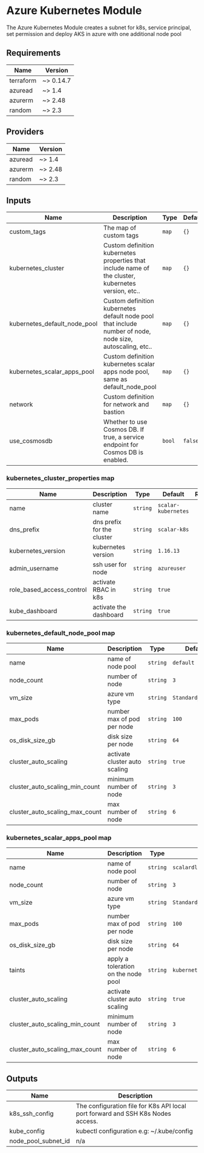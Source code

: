 # Azure Kubernetes Module

The Azure Kubernetes Module creates a subnet for k8s, service principal, set permission and deploy AKS in azure with one additional node pool

<!-- BEGINNING OF PRE-COMMIT-TERRAFORM DOCS HOOK -->
## Requirements

| Name | Version |
|------|---------|
| terraform | ~> 0.14.7 |
| azuread | ~> 1.4 |
| azurerm | ~> 2.48 |
| random | ~> 2.3 |

## Providers

| Name | Version |
|------|---------|
| azuread | ~> 1.4 |
| azurerm | ~> 2.48 |
| random | ~> 2.3 |

## Inputs

| Name | Description | Type | Default | Required |
|------|-------------|------|---------|:--------:|
| custom_tags | The map of custom tags | `map` | `{}` | no |
| kubernetes_cluster | Custom definition kubernetes properties that include name of the cluster, kubernetes version, etc.. | `map` | `{}` | no |
| kubernetes_default_node_pool | Custom definition kubernetes default node pool that include number of node, node size, autoscaling, etc.. | `map` | `{}` | no |
| kubernetes_scalar_apps_pool | Custom definition kubernetes scalar apps node pool, same as default_node_pool | `map` | `{}` | no |
| network | Custom definition for network and bastion | `map` | `{}` | no |
| use_cosmosdb | Whether to use Cosmos DB. If true, a service endpoint for Cosmos DB is enabled. | `bool` | `false` | no |

### kubernetes_cluster_properties map

| Name | Description | Type | Default | Required |
|------|-------------|------|---------|:--------:|
| name | cluster name | `string` | `scalar-kubernetes` | no |
| dns_prefix | dns prefix for the cluster | `string` | `scalar-k8s` | no |
| kubernetes_version | kubernetes version | `string` | `1.16.13` | no|
| admin_username | ssh user for node | `string` | `azureuser` | no |
| role_based_access_control | activate RBAC in k8s | `string` | `true` | no |
| kube_dashboard | activate the dashboard | `string` | `true` | no |

### kubernetes_default_node_pool map

| Name | Description | Type | Default | Required |
|------|-------------|------|---------|:--------:|
| name | name of node pool | `string` | `default` | no |
| node_count | number of node | `string` | `3` | no |
| vm_size | azure vm type | `string` | `Standard_DS2_v2` | no |
| max_pods | number max of pod per node | `string` | `100` | no |
| os_disk_size_gb | disk size per node | `string` | `64` | no |
| cluster_auto_scaling | activate cluster auto scaling | `string` | `true` | no |
| cluster_auto_scaling_min_count | minimum number of node| `string` | `3` | no |
| cluster_auto_scaling_max_count | max number of node | `string` | `6` | no |

### kubernetes_scalar_apps_pool map

| Name | Description | Type | Default | Required |
|------|-------------|------|---------|:--------:|
| name | name of node pool | `string` | `scalardl` | no |
| node_count | number of node | `string` | `3` | no |
| vm_size | azure vm type | `string`| `Standard_DS2_v2` | no |
| max_pods | number max of pod per node | `string` | `100` | no |
| os_disk_size_gb | disk size per node | `string` | `64` | no |
| taints | apply a toleration on the node pool | `string` | `kubernetes.io/app=scalardl:NoSchedule` | no |
| cluster_auto_scaling | activate cluster auto scaling | `string` | `true` | no |
| cluster_auto_scaling_min_count | minimum number of node| `string` | `3` | no |
| cluster_auto_scaling_max_count | max number of node | `string` | `6` | no |

## Outputs

| Name | Description |
|------|-------------|
| k8s_ssh_config | The configuration file for K8s API local port forward and SSH K8s Nodes access. |
| kube_config | kubectl configuration e.g: ~/.kube/config |
| node_pool_subnet_id | n/a |

<!-- END OF PRE-COMMIT-TERRAFORM DOCS HOOK -->
